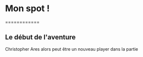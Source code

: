 # Mon spot !
============
## Le début de l'aventure

Christopher Ares
alors peut être 
un nouveau player dans la partie 
